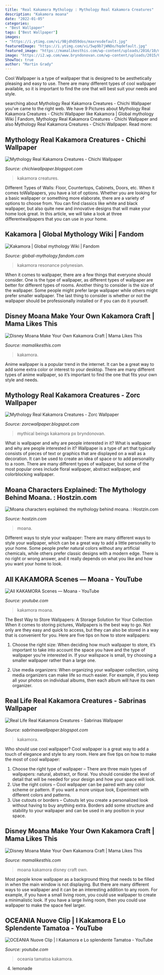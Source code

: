 ```yaml
---
title: "Real Kakamora Mythology : Mythology Real Kakamora Creatures"
description: "Kakamora moana"
date: "2022-01-05"
categories:
- "Best Wallpaper"
tags: ["Best Wallpaper"]
images:
- "https://i.ytimg.com/vi/9BjdhO59dos/maxresdefault.jpg"
featuredImage: "https://i.ytimg.com/vi/5wp9b7jWNDo/hqdefault.jpg"
featured_image: "https://mamalikesthis.com/wp-content/uploads/2016/10/moanaspear.jpg"
image: "https://i2.wp.com/www.bryndonovan.com/wp-content/uploads/2015/09/Mythical-Creatures-Fantasy-Animals-and-Supernatural-Beings.jpg?resize=325%2C487&amp;ssl=1"
ShowToc: true
author: "Martin Grady"
---
```



Cool Wallpaper is a type of wallpaper that is designed to be aesthetically pleasing and easy to use. There are many different types of cool wallpaper available, so it is important to find the one that will best suit your needs and style.

	

		
searching about Mythology Real Kakamora Creatures - Chichi Wallpaper you've came to the right web. We have 9 Pictures about Mythology Real Kakamora Creatures - Chichi Wallpaper like Kakamora | Global mythology Wiki | Fandom, Mythology Real Kakamora Creatures - Chichi Wallpaper and also Mythology Real Kakamora Creatures - Chichi Wallpaper. Read more:
		
    
## Mythology Real Kakamora Creatures - Chichi Wallpaper

<img loading=lazy src="http://i.imgur.com/nG9NoV2.jpg" onerror="this.onerror=null;this.src='https://tse1.mm.bing.net/th?id=OIP.9ggbStPujw2Rkog0wo5LOwDYEg&amp;pid=15.1';" alt="Mythology Real Kakamora Creatures - Chichi Wallpaper">

_Source: chichiwallpaper.blogspot.com_

>kakamora creatures. 

	

Different Types of Walls: Floor, Countertops, Cabinets, Doors, etc.
When it comes toWallpapers, you have a lot of options. Whether you are looking for a basic wallpaper or something more elaborate, there are a variety of options to choose from. You can find classics like white and black wallpaper, but also quite new and innovative designs that will make your home look great. In this article, we will take a look at three differentwallpapers that you can use in your home.

    
## Kakamora | Global Mythology Wiki | Fandom

<img loading=lazy src="https://vignette.wikia.nocookie.net/global-mythology/images/5/5d/Kakamora.jpg/revision/latest?cb=20170812182901" onerror="this.onerror=null;this.src='https://tse4.mm.bing.net/th?id=OIP.ZDCvxsHIBVjbCYs69NzrnwHaGT&amp;pid=15.1';" alt="Kakamora | Global mythology Wiki | Fandom">

_Source: global-mythology.fandom.com_

>kakamora resonance polynesian. 

	

When it comes to wallpaper, there are a few things that everyone should consider. One is the type of wallpaper, as different types of wallpaper are better for different types of rooms. Another thing to consider is the size of the wallpaper. Some people might prefer large wallpaper while others might prefer smaller wallpaper. The last thing to consider is whether or not the wallpaper should be professionally installed or if you can do it yourself.

    
## Disney Moana Make Your Own Kakamora Craft | Mama Likes This

<img loading=lazy src="https://mamalikesthis.com/wp-content/uploads/2016/10/moanaspear-768x512.jpg" onerror="this.onerror=null;this.src='https://tse1.mm.bing.net/th?id=OIP.csb21u_yQP6qKiln2nzLZgHaE8&amp;pid=15.1';" alt="Disney Moana Make Your Own Kakamora Craft | Mama Likes This">

_Source: mamalikesthis.com_

>kakamora. 

	

Anime wallpaper is a popular trend in the internet. It can be a great way to add some extra color or interest to your desktop. There are many different types of anime wallpaper, so it’s important to find the one that fits your own style and needs.

    
## Mythology Real Kakamora Creatures - Zorc Wallpaper

<img loading=lazy src="https://i2.wp.com/www.bryndonovan.com/wp-content/uploads/2015/09/Mythical-Creatures-Fantasy-Animals-and-Supernatural-Beings.jpg?resize=325%2C487&amp;ssl=1" onerror="this.onerror=null;this.src='https://tse2.mm.bing.net/th?id=OIP.28M7BLhJN6bl886K9qutvwAAAA&amp;pid=15.1';" alt="Mythology Real Kakamora Creatures - Zorc Wallpaper">

_Source: zorcwallpaper.blogspot.com_

>mythical beings kakamora px bryndonovan. 

	

What is wallpaper and why are people interested in it?
What is wallpaper and why are people interested in it?
Wallpaper is a type of art that typically consists of pieces of text or graphics that are displayed on a wall as a decoration. It can be used to create an idea of space or to add personality to a room. There are many different types of wallpaper, but some of the most popular ones include floral wallpaper, abstract wallpaper, and colorblocking wallpaper.

    
## Moana Characters Explained: The Mythology Behind Moana. : Hostzin.com

<img loading=lazy src="https://i.ytimg.com/vi/5wp9b7jWNDo/hqdefault.jpg" onerror="this.onerror=null;this.src='https://tse1.mm.bing.net/th?id=OIP.ZBvBKZvLJn7Pf9MGfrzJ3wHaFj&amp;pid=15.1';" alt="Moana characters explained: the mythology behind moana. : Hostzin.com">

_Source: hostzin.com_

>moana. 

	

Different ways to style your wallpaper:
There are many different ways to style your wallpaper, which can be a great way to add a little personality to your home. Some people prefer natural colors without any artificial chemicals, while others prefer classic designs with a modern edge. There is no right or wrong answer, and it really depends on what you like and how you want your home to look.

    
## All KAKAMORA Scenes — Moana - YouTube

<img loading=lazy src="https://i.ytimg.com/vi/9BjdhO59dos/maxresdefault.jpg" onerror="this.onerror=null;this.src='https://tse4.mm.bing.net/th?id=OIP.XZMP7g13gTniy8tF39bCigHaEK&amp;pid=15.1';" alt="All KAKAMORA Scenes — Moana - YouTube">

_Source: youtube.com_

>kakamora moana. 

	

The Best Way to Store Wallpapers: A Storage Solution for Your Collection
When it comes to storing pictures, Wallpapers is the best way to go. Not only are they easy and quick to access, but they can also be stored in a way that is convenient for you. Here are five tips on how to store wallpapers:
1) Choose the right size: When deciding how much wallpaper to store, it’s important to take into account the space you have and the type of wallpaper you’re interested in. If your wallspace is small, try choosing a smaller wallpaper rather than a large one.

2) Use media organizers: When organizing your wallpaper collection, using media organizers can make life so much easier. For example, if you keep all your photos on individual albums, then each album will have its own organizer.

    
## Real Life Real Kakamora Creatures - Sabrinas Wallpaper

<img loading=lazy src="https://m.media-amazon.com/images/I/61+Tf9AxlgL._AC_UL1024_.jpg" onerror="this.onerror=null;this.src='https://tse1.mm.bing.net/th?id=OIP.16V5r_nep2x8UJMVwbb_SgHaI5&amp;pid=15.1';" alt="Real Life Real Kakamora Creatures - Sabrinas Wallpaper">

_Source: sabrinaswallpaper.blogspot.com_

>kakamora. 

	

Who should use cool wallpaper?
Cool wallpaper is a great way to add a touch of elegance and style to any room. Here are five tips on how to make the most of cool wallpaper: 
1) Choose the right type of wallpaper – There are three main types of wallpapers: natural, abstract, or floral. You should consider the level of detail that will be needed for your design and how your space will look. 
2) Use the right colors – Cool wallpaper can be paired with any color scheme or pattern. If you want a more unique look, Experiment with different colors and patterns. 
3) Use cutouts or borders – Cutouts let you create a personalized look without having to buy anything extra. Borders add some structure and stability to your wallpaper and can be used in any position in your space.

    
## Disney Moana Make Your Own Kakamora Craft | Mama Likes This

<img loading=lazy src="https://mamalikesthis.com/wp-content/uploads/2016/10/moanaspear.jpg" onerror="this.onerror=null;this.src='https://tse4.mm.bing.net/th?id=OIP.wMOk91iMngf8SCpEe1EfXgHaE8&amp;pid=15.1';" alt="Disney Moana Make Your Own Kakamora Craft | Mama Likes This">

_Source: mamalikesthis.com_

>moana kakamora disney craft own. 

	

Most people know wallpaper as a background thing that needs to be filled in when the main window is not displaying. But there are many different ways to use wallpaper and it can be an interesting addition to any room. For example, if you have a small living room, you could use wallpaper to create a minimalistic look. If you have a large living room, then you could use wallpaper to make the space feel larger.

    
## OCEANIA Nuove Clip | I Kakamora E Lo Splendente Tamatoa - YouTube

<img loading=lazy src="https://i.ytimg.com/vi/wBZXId4ZGl8/maxresdefault.jpg" onerror="this.onerror=null;this.src='https://tse4.mm.bing.net/th?id=OIP.k5Y9_ujrvGzGGKk7l4iHWQHaEK&amp;pid=15.1';" alt="OCEANIA Nuove Clip | I Kakamora e Lo splendente Tamatoa - YouTube">

_Source: youtube.com_

>oceania tamatoa kakamora. 

	

4. lemonade 

